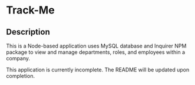 # Track-Me

## Description
This is a Node-based application uses MySQL database and Inquirer NPM package to  view and manage departments, roles, and employees within a company.

This application is currently incomplete. The README will be updated upon completion.